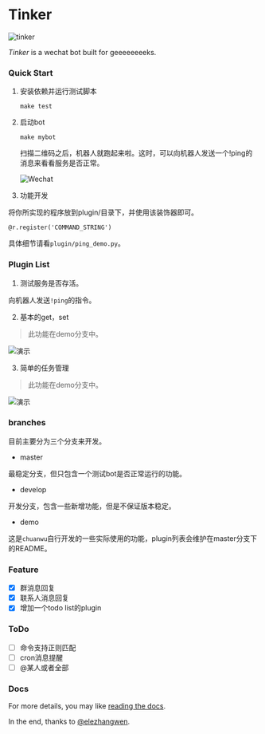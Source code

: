 # Tinker
![tinker](https://travis-ci.org/chuanwu/Tinker.svg?branch=master)

*Tinker* is a wechat bot built for geeeeeeeeks. 

### Quick Start

1. 安装依赖并运行测试脚本

   ```
   make test
   ```

2. 启动bot

   ```
   make mybot
   ```
   扫描二维码之后，机器人就跑起来啦。这时，可以向机器人发送一个!ping的消息来看看服务是否正常。

   ![Wechat](https://ooo.0o0.ooo/2017/03/29/58db399dd2ca6.jpeg)

3. 功能开发

 将你所实现的程序放到plugin/目录下，并使用该装饰器即可。

 ```
 @r.register('COMMAND_STRING')
 ```

 具体细节请看`plugin/ping_demo.py`。
 
### Plugin List

1. 测试服务是否存活。

向机器人发送`!ping`的指令。

2. 基本的get，set

> 此功能在demo分支中。

![演示](https://ooo.0o0.ooo/2017/03/30/58dbea829889a.jpeg)

3. 简单的任务管理

> 此功能在demo分支中。

![演示](https://ooo.0o0.ooo/2017/03/30/58dbea9f642d9.jpeg)


### branches

目前主要分为三个分支来开发。

 * master
 
最稳定分支，但只包含一个测试bot是否正常运行的功能。
 
 * develop

开发分支，包含一些新增功能，但是不保证版本稳定。

 * demo
 
这是`chuanwu`自行开发的一些实际使用的功能，plugin列表会维护在master分支下的README。
 

### Feature

- [x] 群消息回复
- [x] 联系人消息回复
- [x] 增加一个todo list的plugin

### ToDo

- [ ] 命令支持正则匹配
- [ ] cron消息提醒
- [ ] @某人或者全部

### Docs

For more details, you may like [reading the docs](http://tinker.readthedocs.io/).



In the end, thanks to [@elezhangwen](https://github.com/elezhangwen).
